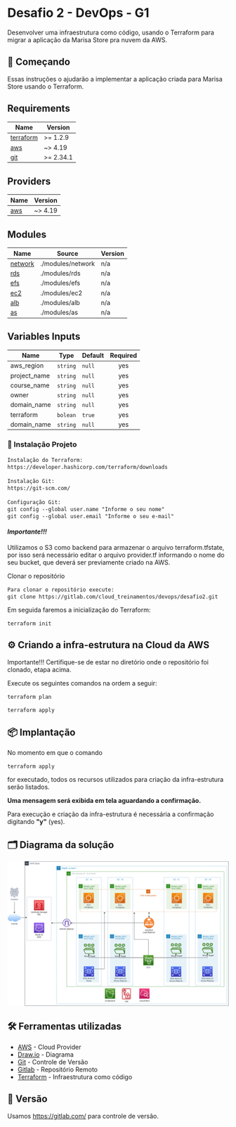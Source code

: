 # Desafio 2 - DevOps - G1

Desenvolver uma infraestrutura como código, usando o Terraform para migrar a aplicação da Marisa Store pra nuvem da AWS.

## 🚀 Começando

Essas instruções o ajudarão a implementar a aplicação criada para Marisa Store usando o Terraform.

## Requirements

| Name | Version |
|------|---------|
| <a name="requirement_terraform"></a> [terraform](#requirement\_terraform) | >= 1.2.9 |
| <a name="requirement_aws"></a> [aws](#requirement\_aws) | ~> 4.19 |
| <a name="git"></a> [git](#requirement\_git) | >= 2.34.1 |

## Providers

| Name | Version |
|------|---------|
| <a name="provider_aws"></a> [aws](#provider\_aws) | ~> 4.19 |

## Modules

| Name | Source | Version |
|------|--------|---------|
| <a name="module_network"></a> [network](#module\network) | ./modules/network | n/a |
| <a name="module_rds"></a> [rds](#module\rds) | ./modules/rds | n/a |
| <a name="module_efs"></a> [efs](#module\efs) | ./modules/efs | n/a |
| <a name="module_ec2"></a> [ec2](#module\ec2) | ./modules/ec2 | n/a |
| <a name="module_alb"></a> [alb](#module\alb) | ./modules/alb | n/a |
| <a name="module_as"></a>  [as](#module\as)   | ./modules/as  | n/a |


## Variables Inputs

| Name | Type | Default | Required |
|------|------|---------|:--------:|
| <a name="aws_region"></a> aws_region | `string` | `null` | yes |
| <a name="project_name"></a> project_name | `string` | `null` | yes |
| <a name="course_name"></a> course_name | `string` | `null` | yes |
| <a name="owner"></a> owner | `string` | `null` | yes |
| <a name="domain_name"></a> domain_name | `string` | `null` | yes |
| <a name="terraform"></a> terraform | `bolean` | `true` | yes |
| <a name="environment"></a> domain_name | `string` | `null` | yes |

### 🔧 Instalação Projeto

```
Instalação do Terraform:
https://developer.hashicorp.com/terraform/downloads

Instalação Git:
https://git-scm.com/

Configuração Git:
git config --global user.name "Informe o seu nome"
git config --global user.email "Informe o seu e-mail"
```

#### ***Importante!!!***

Utilizamos o S3 como backend para armazenar o arquivo terraform.tfstate, por isso será necessário editar o arquivo provider.tf informando o nome do seu bucket, que deverá ser previamente criado na AWS.

Clonar o repositório
```
Para clonar o repositório execute:
git clone https://gitlab.com/cloud_treinamentos/devops/desafio2.git
```

Em seguida faremos a inicialização do Terraform:

```
terraform init
```

## ⚙️ Criando a infra-estrutura na Cloud da AWS

Importante!!!
Certifique-se de estar no diretório onde o repositório foi clonado, etapa acima.

Execute os seguintes comandos na ordem a seguir:

```
terraform plan
```
```
terraform apply
```

## 📦 Implantação

No momento em que o comando

```
terraform apply
```

 for executado, todos os recursos utilizados para criação da infra-estrutura serão listados.

**Uma mensagem será exibida em tela aguardando a confirmação.**

Para execução e criação da infra-estrutura é necessária a confirmação digitando **"y"** (yes).

## 🗂️ Diagrama da solução

![Serviços AWS utilizados!](/diagram/diagram.png "Serviços AWS utilizados")

## 🛠️ Ferramentas utilizadas

* [AWS](https://aws.amazon.com/pt/console/) - Cloud Provider
* [Draw.io](https://draw.io/) - Diagrama
* [Git](https://git-scm.com/downloads) - Controle de Versão
* [Gitlab](https://gitlab.com/) - Repositório Remoto
* [Terraform](https://developer.hashicorp.com/terraform/downloads) - Infraestrutura como código

## 📌 Versão

Usamos https://gitlab.com/ para controle de versão. 

